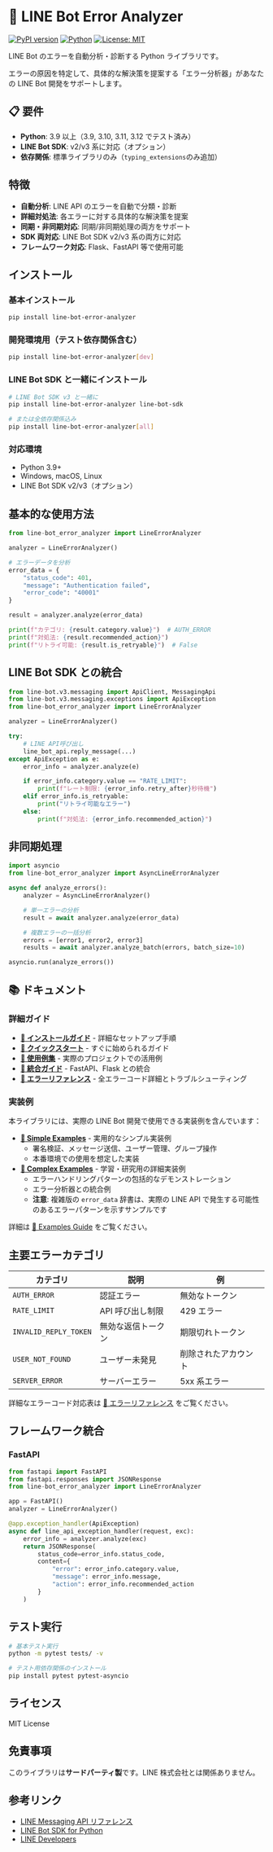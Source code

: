 # 🤖 LINE Bot Error Analyzer

[![PyPI version](https://badge.fury.io/py/line-bot-error-analyzer.svg)](https://badge.fury.io/py/line-bot-error-analyzer)
[![Python](https://img.shields.io/pypi/pyversions/line-bot-error-analyzer.svg)](https://pypi.org/project/line-bot-error-analyzer/)
[![License: MIT](https://img.shields.io/badge/License-MIT-yellow.svg)](https://opensource.org/licenses/MIT)

LINE Bot のエラーを自動分析・診断する Python ライブラリです。

エラーの原因を特定して、具体的な解決策を提案する「エラー分析器」があなたの LINE Bot 開発をサポートします。

## 📋 要件

- **Python**: 3.9 以上（3.9, 3.10, 3.11, 3.12 でテスト済み）
- **LINE Bot SDK**: v2/v3 系に対応（オプション）
- **依存関係**: 標準ライブラリのみ（`typing_extensions`のみ追加）

## 特徴

- **自動分析**: LINE API のエラーを自動で分類・診断
- **詳細対処法**: 各エラーに対する具体的な解決策を提案
- **同期・非同期対応**: 同期/非同期処理の両方をサポート
- **SDK 両対応**: LINE Bot SDK v2/v3 系の両方に対応
- **フレームワーク対応**: Flask、FastAPI 等で使用可能

## インストール

### 基本インストール

```bash
pip install line-bot-error-analyzer
```

### 開発環境用（テスト依存関係含む）

```bash
pip install line-bot-error-analyzer[dev]
```

### LINE Bot SDK と一緒にインストール

```bash
# LINE Bot SDK v3 と一緒に
pip install line-bot-error-analyzer line-bot-sdk

# または全依存関係込み
pip install line-bot-error-analyzer[all]
```

### 対応環境

- Python 3.9+
- Windows, macOS, Linux
- LINE Bot SDK v2/v3（オプション）

## 基本的な使用方法

```python
from line-bot_error_analyzer import LineErrorAnalyzer

analyzer = LineErrorAnalyzer()

# エラーデータを分析
error_data = {
    "status_code": 401,
    "message": "Authentication failed",
    "error_code": "40001"
}

result = analyzer.analyze(error_data)

print(f"カテゴリ: {result.category.value}")  # AUTH_ERROR
print(f"対処法: {result.recommended_action}")
print(f"リトライ可能: {result.is_retryable}")  # False
```

## LINE Bot SDK との統合

```python
from line-bot.v3.messaging import ApiClient, MessagingApi
from line-bot.v3.messaging.exceptions import ApiException
from line-bot_error_analyzer import LineErrorAnalyzer

analyzer = LineErrorAnalyzer()

try:
    # LINE API呼び出し
    line_bot_api.reply_message(...)
except ApiException as e:
    error_info = analyzer.analyze(e)

    if error_info.category.value == "RATE_LIMIT":
        print(f"レート制限: {error_info.retry_after}秒待機")
    elif error_info.is_retryable:
        print("リトライ可能なエラー")
    else:
        print(f"対処法: {error_info.recommended_action}")
```

## 非同期処理

```python
import asyncio
from line-bot_error_analyzer import AsyncLineErrorAnalyzer

async def analyze_errors():
    analyzer = AsyncLineErrorAnalyzer()

    # 単一エラーの分析
    result = await analyzer.analyze(error_data)

    # 複数エラーの一括分析
    errors = [error1, error2, error3]
    results = await analyzer.analyze_batch(errors, batch_size=10)

asyncio.run(analyze_errors())
```

## 📚 ドキュメント

### 詳細ガイド

- **[📖 インストールガイド](docs/installation.md)** - 詳細なセットアップ手順
- **[🚀 クイックスタート](docs/quickstart.md)** - すぐに始められるガイド
- **[🎯 使用例集](docs/examples/)** - 実際のプロジェクトでの活用例
- **[🔧 統合ガイド](docs/integration/)** - FastAPI、Flask との統合
- **[🐛 エラーリファレンス](docs/errors/)** - 全エラーコード詳細とトラブルシューティング

### 実装例

本ライブラリには、実際の LINE Bot 開発で使用できる実装例を含んでいます：

- **[📁 Simple Examples](examples/)** - 実用的なシンプル実装例
  - 署名検証、メッセージ送信、ユーザー管理、グループ操作
  - 本番環境での使用を想定した実装
- **[📁 Complex Examples](examples/)** - 学習・研究用の詳細実装例
  - エラーハンドリングパターンの包括的なデモンストレーション
  - エラー分析器との統合例
  - **注意**: 複雑版の `error_data` 辞書は、実際の LINE API で発生する可能性のあるエラーパターンを示すサンプルです

詳細は [📖 Examples Guide](examples/README.md) をご覧ください。

## 主要エラーカテゴリ

| カテゴリ              | 説明               | 例                   |
| --------------------- | ------------------ | -------------------- |
| `AUTH_ERROR`          | 認証エラー         | 無効なトークン       |
| `RATE_LIMIT`          | API 呼び出し制限   | 429 エラー           |
| `INVALID_REPLY_TOKEN` | 無効な返信トークン | 期限切れトークン     |
| `USER_NOT_FOUND`      | ユーザー未発見     | 削除されたアカウント |
| `SERVER_ERROR`        | サーバーエラー     | 5xx 系エラー         |

詳細なエラーコード対応表は [📖 エラーリファレンス](docs/errors/line_api_codes.md) をご覧ください。

## フレームワーク統合

### FastAPI

```python
from fastapi import FastAPI
from fastapi.responses import JSONResponse
from line-bot_error_analyzer import LineErrorAnalyzer

app = FastAPI()
analyzer = LineErrorAnalyzer()

@app.exception_handler(ApiException)
async def line_api_exception_handler(request, exc):
    error_info = analyzer.analyze(exc)
    return JSONResponse(
        status_code=error_info.status_code,
        content={
            "error": error_info.category.value,
            "message": error_info.message,
            "action": error_info.recommended_action
        }
    )
```

## テスト実行

```bash
# 基本テスト実行
python -m pytest tests/ -v

# テスト用依存関係のインストール
pip install pytest pytest-asyncio
```

## ライセンス

MIT License

## 免責事項

このライブラリは**サードパーティ製**です。LINE 株式会社とは関係ありません。

## 参考リンク

- [LINE Messaging API リファレンス](https://developers.line.biz/ja/reference/messaging-api/)
- [LINE Bot SDK for Python](https://github.com/line/line-bot-sdk-python)
- [LINE Developers](https://developers.line.biz/ja/)
